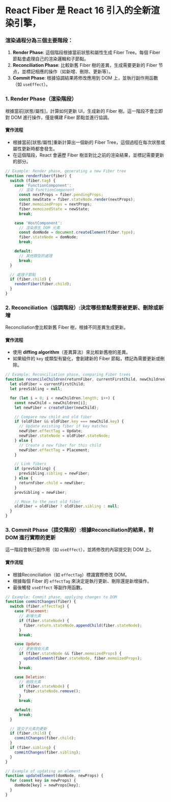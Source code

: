 
# React Fiber 是 React 16 引入的全新渲染引擎，
### 渲染過程分為三個主要階段：
1. **Render Phase**: 這個階段根據當前狀態和屬性生成 Fiber Tree。每個 Fiber 節點會處理自己的渲染邏輯和子節點。
2. **Reconciliation Phase**: 比較新舊 Fiber 樹的差異，生成需要更新的 Fiber 节点，並標記相應的操作（如新增、刪除、更新等）。
3. **Commit Phase**: 根據協調結果將修改應用到 DOM 上，並執行副作用函數（如 `useEffect`）。
### 1. **Render Phase（渲染階段）**

根據當前[狀態/屬性]，計算如何更新 UI，生成新的 Fiber 樹。這一階段不會立即對 DOM 進行操作，僅是構建 Fiber 節點並進行協調。

#### 實作流程

- 根據當前[狀態/屬性]重新計算出一個新的 Fiber Tree，這個過程在每次狀態或屬性更新時都會發生。
- 在這個階段，React 會遍歷 Fiber 樹並對比之前的渲染結果，並標記需要更新的部分。

```js
// Example: Render phase, generating a new Fiber tree
function renderFiber(fiber) {
  switch (fiber.tag) {
    case 'FunctionComponent':
      // 渲染 FunctionComponent
      const nextProps = fiber.pendingProps;
      const newState = fiber.stateNode.render(nextProps);
      fiber.memoizedProps = nextProps;
      fiber.memoizedState = newState;
      break;

    case 'HostComponent':
      // 渲染原生 DOM 元素
      const domNode = document.createElement(fiber.type);
      fiber.stateNode = domNode;
      break;

    default:
      // 其他類型的處理
      break;
  }

  // 處理子節點
  if (fiber.child) {
    renderFiber(fiber.child);
  }
}
```

### 2. **Reconciliation（協調階段）:決定哪些節點需要被更新、刪除或新增**

Reconciliation會比較新舊 Fiber 樹，根據不同差異生成更新。

#### 實作流程

- 使用 **diffing algorithm**（差異算法）來比較新舊樹的差異。
- 如果組件的 `key` 或類型有變化，會創建新的 Fiber 節點，標記為需要更新或刪除。

```js
// Example: Reconciliation phase, comparing Fiber trees
function reconcileChildren(returnFiber, currentFirstChild, newChildren) {
  let oldFiber = currentFirstChild;
  let prevSibling = null;

  for (let i = 0; i < newChildren.length; i++) {
    const newChild = newChildren[i];
    let newFiber = createFiber(newChild);

    // Compare new child and old fiber
    if (oldFiber && oldFiber.key === newChild.key) {
      // Update existing fiber if key matches
      newFiber.effectTag = Update;
      newFiber.stateNode = oldFiber.stateNode;
    } else {
      // Create a new fiber for this child
      newFiber.effectTag = Placement;
    }

    // Link fibers
    if (prevSibling) {
      prevSibling.sibling = newFiber;
    } else {
      returnFiber.child = newFiber;
    }
    prevSibling = newFiber;

    // Move to the next old fiber
    oldFiber = oldFiber ? oldFiber.sibling : null;
  }
}
```

### 3. **Commit Phase（提交階段）:根據Reconciliation的結果，對 DOM 進行實際的更新**

這一階段會執行副作用（如 `useEffect`），並將修改的內容提交到 DOM 上。

#### 實作流程

- 根據Reconciliation（如 `effectTag`）標識實際修改 DOM。
- 根據每個 Fiber 的 `effectTag` 來決定是執行更新、刪除還是新增操作。
- 最後觸發 `useEffect` 等副作用函數。

```js
// Example: Commit phase, applying changes to DOM
function commitChanges(fiber) {
  switch (fiber.effectTag) {
    case Placement:
      // 新增元素
      if (fiber.stateNode) {
        fiber.return.stateNode.appendChild(fiber.stateNode);
      }
      break;

    case Update:
      // 更新現有元素
      if (fiber.stateNode && fiber.memoizedProps) {
        updateElement(fiber.stateNode, fiber.memoizedProps);
      }
      break;

    case Deletion:
      // 刪除元素
      if (fiber.stateNode) {
        fiber.stateNode.remove();
      }
      break;

    default:
      break;
  }

  // 提交子元素的更新
  if (fiber.child) {
    commitChanges(fiber.child);
  }
  if (fiber.sibling) {
    commitChanges(fiber.sibling);
  }
}

// Example of updating an element
function updateElement(domNode, newProps) {
  for (const key in newProps) {
    domNode[key] = newProps[key];
  }
}
```



